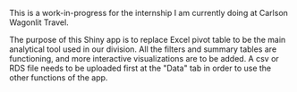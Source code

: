 This is a work-in-progress for the internship I am currently doing at Carlson Wagonlit Travel. 

The purpose of this Shiny app is to replace Excel pivot table to be the main analytical tool used in our division. All the filters and summary tables are functioning, and more interactive visualizations are to be added. A csv or RDS file needs to be uploaded first at the "Data" tab in order to use the other functions of the app.

